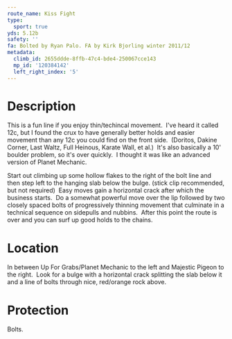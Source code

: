 ```yaml
---
route_name: Kiss Fight
type:
  sport: true
yds: 5.12b
safety: ''
fa: Bolted by Ryan Palo. FA by Kirk Bjorling winter 2011/12
metadata:
  climb_id: 2655ddde-8ffb-47c4-bde4-250067cce143
  mp_id: '120384142'
  left_right_index: '5'
---
```

# Description
This is a fun line if you enjoy thin/techincal movement.  I've heard it called 12c, but I found the crux to have generally better holds and easier movement than any 12c you could find on the front side.  (Doritos, Dakine Corner, Last Waltz, Full Heinous, Karate Wall, et al.)  It's also basically a 10' boulder problem, so it's over quickly.  I thought it was like an advanced version of Planet Mechanic.

Start out climbing up some hollow flakes to the right of the bolt line and then step left to the hanging slab below the bulge. (stick clip recommended, but not required)  Easy moves gain a horizontal crack after which the business starts.  Do a somewhat powerful move over the lip followed by two closely spaced bolts of progressively thinning movement that culminate in a technical sequence on sidepulls and nubbins.  After this point the route is over and you can surf up good holds to the chains.

# Location
In between Up For Grabs/Planet Mechanic to the left and Majestic Pigeon to the right.  Look for a bulge with a horizontal crack splitting the slab below it and a line of bolts through nice, red/orange rock above.

# Protection
Bolts.

